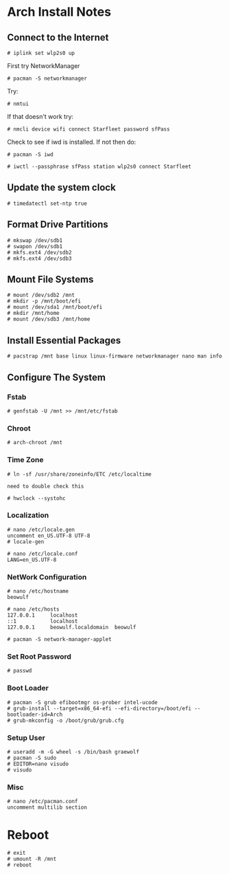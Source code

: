 # Arch Install Notes

## Connect to the Internet

  `# iplink set wlp2s0 up`

  First try NetworkManager

  `# pacman -S networkmanager`

  Try:

  `# nmtui`

  If that doesn't work try:

  `# nmcli device wifi connect Starfleet password sfPass`

  Check to see if iwd is installed. If not then do:

  `# pacman -S iwd`

  `# iwctl --passphrase sfPass station wlp2s0 connect Starfleet`
  
## Update the system clock

  `# timedatectl set-ntp true`
  
## Format Drive Partitions
  ```
  # mkswap /dev/sdb1
  # swapon /dev/sdb1
  # mkfs.ext4 /dev/sdb2
  # mkfs.ext4 /dev/sdb3
  ```
  
## Mount File Systems

  ```
  # mount /dev/sdb2 /mnt
  # mkdir -p /mnt/boot/efi
  # mount /dev/sda1 /mnt/boot/efi
  # mkdir /mnt/home
  # mount /dev/sdb3 /mnt/home
  ```
  
## Install Essential Packages
  
  `# pacstrap /mnt base linux linux-firmware networkmanager nano man info`
  
  
## Configure The System

  ### Fstab
    
    # genfstab -U /mnt >> /mnt/etc/fstab
    
  ### Chroot
    
    # arch-chroot /mnt
    
    
  ### Time Zone
    
    # ln -sf /usr/share/zoneinfo/ETC /etc/localtime 
    
    need to double check this
    
    # hwclock --systohc
    
  ### Localization
    # nano /etc/locale.gen
    uncomment en_US.UTF-8 UTF-8
    # locale-gen
    
    # nano /etc/locale.conf
    LANG=en_US.UTF-8
    
  ### NetWork Configuration
    # nano /etc/hostname
    beowulf
    
    # nano /etc/hosts
    127.0.0.1     localhost
    ::1           localhost
    127.0.0.1     beowulf.localdomain  beowulf
    
    # pacman -S network-manager-applet
    
  ### Set Root Password
    # passwd
    
  ### Boot Loader
    # pacman -S grub efibootmgr os-prober intel-ucode
    # grub-install --target=x86_64-efi --efi-directory=/boot/efi --bootloader-id=Arch
    # grub-mkconfig -o /boot/grub/grub.cfg
    
  ### Setup User
    # useradd -m -G wheel -s /bin/bash graewolf
    # pacman -S sudo
    # EDITOR=nano visudo
    # visudo
    
  ### Misc
    # nano /etc/pacman.conf
    uncomment multilib section
    
# Reboot
  ```
  # exit
  # umount -R /mnt
  # reboot
  ```
